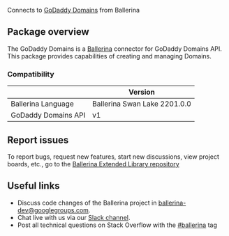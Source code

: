 Connects to [GoDaddy Domains](https://developer.godaddy.com/doc/endpoint/domains) from Ballerina
## Package overview
The GoDaddy Domains is a [Ballerina](https://ballerina.io/) connector for GoDaddy Domains API. This package provides capabilities of 
creating and managing Domains.

### Compatibility
|                              | Version                   |
|------------------------------|---------------------------|
| Ballerina Language           | Ballerina Swan Lake 2201.0.0|
| GoDaddy Domains API          | v1                        |

## Report issues
To report bugs, request new features, start new discussions, view project boards, etc., go to the [Ballerina Extended Library repository](https://github.com/ballerina-platform/ballerina-extended-library)

## Useful links
- Discuss code changes of the Ballerina project in [ballerina-dev@googlegroups.com](mailto:ballerina-dev@googlegroups.com).
- Chat live with us via our [Slack channel](https://ballerina.io/community/slack/).
- Post all technical questions on Stack Overflow with the [#ballerina](https://stackoverflow.com/questions/tagged/ballerina) tag
